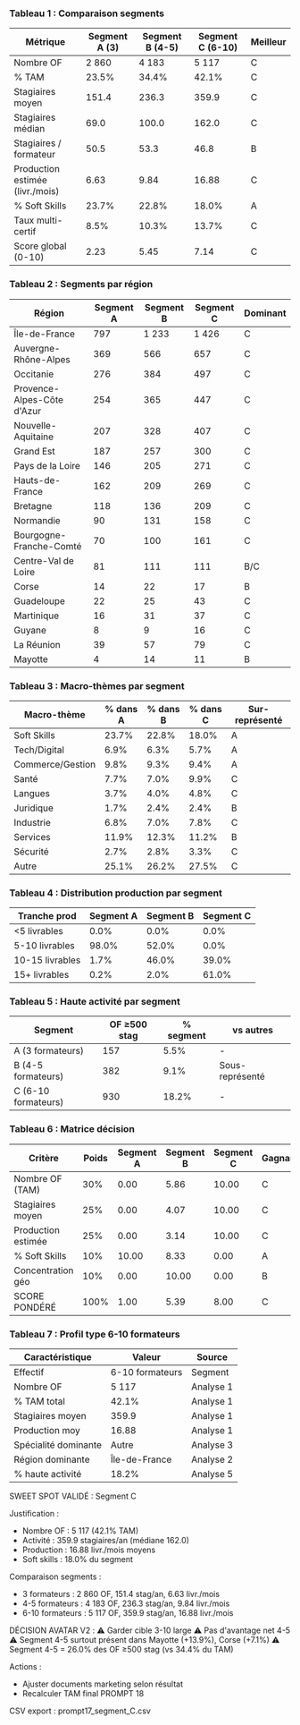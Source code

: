 ### Tableau 1 : Comparaison segments
| Métrique | Segment A (3) | Segment B (4-5) | Segment C (6-10) | Meilleur |
| --- | --- | --- | --- | --- |
| Nombre OF | 2 860 | 4 183 | 5 117 | C |
| % TAM | 23.5% | 34.4% | 42.1% | C |
| Stagiaires moyen | 151.4 | 236.3 | 359.9 | C |
| Stagiaires médian | 69.0 | 100.0 | 162.0 | C |
| Stagiaires / formateur | 50.5 | 53.3 | 46.8 | B |
| Production estimée (livr./mois) | 6.63 | 9.84 | 16.88 | C |
| % Soft Skills | 23.7% | 22.8% | 18.0% | A |
| Taux multi-certif | 8.5% | 10.3% | 13.7% | C |
| Score global (0-10) | 2.23 | 5.45 | 7.14 | C |

### Tableau 2 : Segments par région
| Région | Segment A | Segment B | Segment C | Dominant |
| --- | --- | --- | --- | --- |
| Île-de-France | 797 | 1 233 | 1 426 | C |
| Auvergne-Rhône-Alpes | 369 | 566 | 657 | C |
| Occitanie | 276 | 384 | 497 | C |
| Provence-Alpes-Côte d'Azur | 254 | 365 | 447 | C |
| Nouvelle-Aquitaine | 207 | 328 | 407 | C |
| Grand Est | 187 | 257 | 300 | C |
| Pays de la Loire | 146 | 205 | 271 | C |
| Hauts-de-France | 162 | 209 | 269 | C |
| Bretagne | 118 | 136 | 209 | C |
| Normandie | 90 | 131 | 158 | C |
| Bourgogne-Franche-Comté | 70 | 100 | 161 | C |
| Centre-Val de Loire | 81 | 111 | 111 | B/C |
| Corse | 14 | 22 | 17 | B |
| Guadeloupe | 22 | 25 | 43 | C |
| Martinique | 16 | 31 | 37 | C |
| Guyane | 8 | 9 | 16 | C |
| La Réunion | 39 | 57 | 79 | C |
| Mayotte | 4 | 14 | 11 | B |

### Tableau 3 : Macro-thèmes par segment
| Macro-thème | % dans A | % dans B | % dans C | Sur-représenté |
| --- | --- | --- | --- | --- |
| Soft Skills | 23.7% | 22.8% | 18.0% | A |
| Tech/Digital | 6.9% | 6.3% | 5.7% | A |
| Commerce/Gestion | 9.8% | 9.3% | 9.4% | A |
| Santé | 7.7% | 7.0% | 9.9% | C |
| Langues | 3.7% | 4.0% | 4.8% | C |
| Juridique | 1.7% | 2.4% | 2.4% | B |
| Industrie | 6.8% | 7.0% | 7.8% | C |
| Services | 11.9% | 12.3% | 11.2% | B |
| Sécurité | 2.7% | 2.8% | 3.3% | C |
| Autre | 25.1% | 26.2% | 27.5% | C |

### Tableau 4 : Distribution production par segment
| Tranche prod | Segment A | Segment B | Segment C |
| --- | --- | --- | --- |
| <5 livrables | 0.0% | 0.0% | 0.0% |
| 5-10 livrables | 98.0% | 52.0% | 0.0% |
| 10-15 livrables | 1.7% | 46.0% | 39.0% |
| 15+ livrables | 0.2% | 2.0% | 61.0% |

### Tableau 5 : Haute activité par segment
| Segment | OF ≥500 stag | % segment | vs autres |
| --- | --- | --- | --- |
| A (3 formateurs) | 157 | 5.5% | - |
| B (4-5 formateurs) | 382 | 9.1% | Sous-représenté |
| C (6-10 formateurs) | 930 | 18.2% | - |

### Tableau 6 : Matrice décision
| Critère | Poids | Segment A | Segment B | Segment C | Gagnant |
| --- | --- | --- | --- | --- | --- |
| Nombre OF (TAM) | 30% | 0.00 | 5.86 | 10.00 | C |
| Stagiaires moyen | 25% | 0.00 | 4.07 | 10.00 | C |
| Production estimée | 25% | 0.00 | 3.14 | 10.00 | C |
| % Soft Skills | 10% | 10.00 | 8.33 | 0.00 | A |
| Concentration géo | 10% | 0.00 | 10.00 | 0.00 | B |
| SCORE PONDÉRÉ | 100% | 1.00 | 5.39 | 8.00 | C |

### Tableau 7 : Profil type 6-10 formateurs
| Caractéristique | Valeur | Source |
| --- | --- | --- |
| Effectif | 6-10 formateurs | Segment |
| Nombre OF | 5 117 | Analyse 1 |
| % TAM total | 42.1% | Analyse 1 |
| Stagiaires moyen | 359.9 | Analyse 1 |
| Production moy | 16.88 | Analyse 1 |
| Spécialité dominante | Autre | Analyse 3 |
| Région dominante | Île-de-France | Analyse 2 |
| % haute activité | 18.2% | Analyse 5 |


SWEET SPOT VALIDÉ : Segment C

Justification :
- Nombre OF : 5 117 (42.1% TAM)
- Activité : 359.9 stagiaires/an (médiane 162.0)
- Production : 16.88 livr./mois moyens
- Soft skills : 18.0% du segment

Comparaison segments :
- 3 formateurs : 2 860 OF, 151.4 stag/an, 6.63 livr./mois
- 4-5 formateurs : 4 183 OF, 236.3 stag/an, 9.84 livr./mois
- 6-10 formateurs : 5 117 OF, 359.9 stag/an, 16.88 livr./mois

DÉCISION AVATAR V2 :
⚠️ Garder cible 3-10 large
⚠️ Pas d'avantage net 4-5
⚠️ Segment 4-5 surtout présent dans Mayotte (+13.9%), Corse (+7.1%)
⚠️ Segment 4-5 = 26.0% des OF ≥500 stag (vs 34.4% du TAM)

Actions :
- Ajuster documents marketing selon résultat
- Recalculer TAM final PROMPT 18

CSV export : prompt17_segment_C.csv
